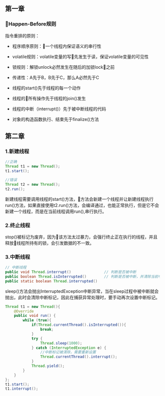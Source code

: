 ## 第一章

### Happen-Before规则
指令重排的原则：

* 程序顺序原则：一个线程内保证语义的串行性

* volatile规则：volatile变量的写先发生于读，保证volatile变量的可见性

* 锁规则：解锁unlock必然发生在随后的加锁lock之前

* 传递性：A先于B，B先于C，那么A必然先于C

* 线程的start()先于线程的每一个动作

* 线程的所有操作先于线程的join()发生

* 线程的中断（interrupt()）先于被中断线程的代码

* 对象的构造函数执行、结束先于finalize()方法

## 第二章
### 1.新建线程
```java
//正确
Thread t1 = new Thread();
t1.start();

//错误
Thread t2 = new Thread();
t2.run();
```
新建线程需要调用线程的start()方法，方法会新建一个线程并让新建线程执行run()方法，如果直接使用t2.run()方法，会编译通过，也能正常执行，但是它不会新建一个线程，而是在当前线程调用run(),串行执行。

### 2.终止线程

stop()被标记为废弃，因为该方法太过暴力，会强行终止正在执行的线程，并且释放线程所持有的锁，会引发数据的不一致。

### 3.中断线程
```java
// 中断线程
public void Thread.interrupt()               // 判断是否被中断
public boolean Thread.isInterrupted()        // 判断是否被中断，并清除当前中断状态
public static boolean Thread.interrupted()   
```

sleep()方法会抛出InterruptedException中断异常，当在sleep过程中被中断就会抛出，此时会清除中断标记，因此在捕获异常处理时，要手动再次设置中断标记。
```java
Thread t1 = new Thread(){
	@Override
	public void run() {
		while (true){
			if(Thread.currentThread().isInterrupted()){
				break;
			}
			try {
				Thread.sleep(1000);
			} catch (InterruptedException e) {
				//中断标记被清除，需要重新设置
				Thread.currentThread().interrupt();
			}
			Thread.yield();
		}
	}
};
t1.start();
t1.interrupt();
```



